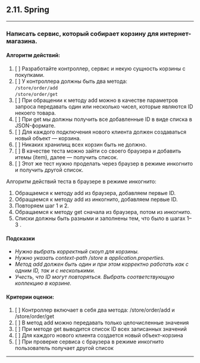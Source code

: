 ## 2.11. Spring
***
### Написать сервис, который собирает корзину для интернет-магазина.
#### Алгоритм действий:
1. [ ] Разработайте контроллер, сервис и некую сущность корзины с покупками.
2. [ ] У контроллера должны быть два метода:   
       `/store/order/add`   
       `/store/order/get`   
3. [ ] При обращении к методу add можно в качестве параметров запроса передавать один или несколько чисел, которые являются ID некоего товара.
4. [ ] При get мы должны получить все добавленные ID в виде списка в JSON-формате.
5. [ ] Для каждого подключения нового клиента должен создаваться новый объект — корзина.
6. [ ] Никаких хранилищ всех корзин быть не должно.
7. [ ] В качестве теста можно зайти со своего браузера и добавить итемы (item), далее —  получить список.
8. [ ] Этот же тест нужно проделать через браузер в режиме инкогнито и получить другой список.

Алгоритм действий теста в браузере в режиме инкогнито:  
1. Обращаемся к методу add из браузера, добавляем первые ID.
2. Обращаемся к методу add из инкогнито, добавляем первые ID.
3. Повторяем шаг 1 и 2.
4. Обращаемся к методу get сначала из браузера, потом из инкогнито.
5. Списки должны быть разными и заполнены тем, что было в шагах 1–3 .  

#### Подсказки
* _Нужно выбрать корректный скоуп для корзины._
* _Нужно указать context-path /store в application.properties._
* _Метод add должен быть один и при этом корректно работать как с одним ID, так и с несколькими._
* _Учесть, что ID могут повторяться. Выбрать соответствующую коллекцию в корзине._  

#### Критерии оценки:
1. [ ] Контроллер включает в себя два метода:  /store/order/add  и /store/order/get
2. [ ] В метод add можно передавать только целочисленные значения
3. [ ] При методе get выводится список ID всех записанных значений
4. [ ] Для каждого нового клиента создается новый объект-корзина
5. [ ] При проверке сервиса с браузера в режиме инкогнито пользователь получает другой список 
***